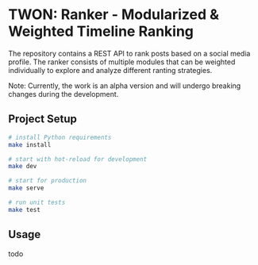 # TWON: Ranker - Modularized & Weighted Timeline Ranking

The repository contains a REST API to rank posts based on a social media profile. The ranker consists of multiple modules that can be weighted individually to explore and analyze different ranting strategies.

Note: Currently, the work is an alpha version and will undergo breaking changes during the development.

## Project Setup

```sh
# install Python requirements
make install

# start with hot-reload for development
make dev

# start for production
make serve

# run unit tests
make test
```

## Usage

todo
